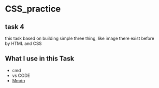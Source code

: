 # CSS_practice


task 4
---------
this task based on building simple three thing, like image there exist before by HTML and CSS

What I use in this Task 
----------------------

- cmd 
- vs CODE
- [Mmdn][1]

[1]: https://developer.mozilla.org/en-US/